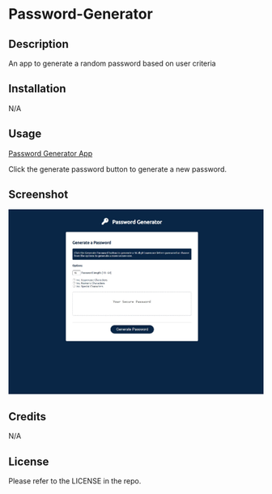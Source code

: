 # Password-Generator

## Description

An app to generate a random password based on user criteria


## Installation

N/A

## Usage
[Password Generator App](https://misterouija.github.io/Password-Generator/)

Click the generate password button to generate a new password.

## Screenshot

![alt screenshot](./images/screenshot.jpeg)

## Credits

N/A

## License

Please refer to the LICENSE in the repo.
